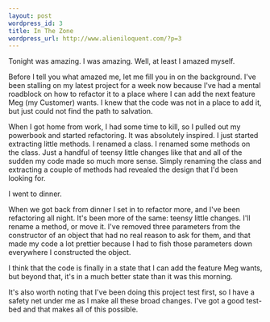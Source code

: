```yaml
---
layout: post
wordpress_id: 3
title: In The Zone
wordpress_url: http://www.alieniloquent.com/?p=3
---
```

Tonight was amazing. I was amazing. Well, at least I amazed myself.

Before I tell you what amazed me, let me fill you in on the background. I've
been stalling on my latest project for a week now because I've had a mental
roadblock on how to refactor it to a place where I can add the next feature
Meg (my Customer) wants. I knew that the code was not in a place to add it,
but just could not find the path to salvation.

When I got home from work, I had some time to kill, so I pulled out my
powerbook and started refactoring. It was absolutely inspired. I just started
extracting little methods. I renamed a class. I renamed some methods on the
class. Just a handful of teensy little changes like that and all of the sudden
my code made so much more sense. Simply renaming the class and extracting a
couple of methods had revealed the design that I'd been looking for.

I went to dinner.

When we got back from dinner I set in to refactor more, and I've been
refactoring all night. It's been more of the same: teensy little changes. I'll
rename a method, or move it. I've removed three parameters from the
constructor of an object that had no real reason to ask for them, and that
made my code a lot prettier because I had to fish those parameters down
everywhere I constructed the object.

I think that the code is finally in a state that I can add the feature Meg
wants, but beyond that, it's in a much better state than it was this morning.

It's also worth noting that I've been doing this project test first, so I have
a safety net under me as I make all these broad changes. I've got a good test-
bed and that makes all of this possible.

